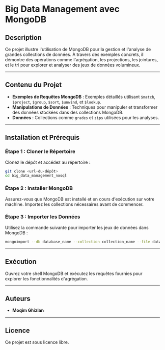 
# Big Data Management avec MongoDB

## Description
Ce projet illustre l'utilisation de MongoDB pour la gestion et l'analyse de grandes collections de données.
À travers des exemples concrets, il démontre des opérations comme l'agrégation, les projections, les jointures, et le tri pour explorer et analyser des jeux de données volumineux.

---

## Contenu du Projet
- **Exemples de Requêtes MongoDB** : Exemples détaillés utilisant `$match`, `$project`, `$group`, `$sort`, `$unwind`, et `$lookup`.
- **Manipulations de Données** : Techniques pour manipuler et transformer des données stockées dans des collections MongoDB.
- **Données** : Collections comme `grades` et `zips` utilisées pour les analyses.

---

## Installation et Prérequis

### Étape 1 : Cloner le Répertoire
Clonez le dépôt et accédez au répertoire :
```bash
git clone <url-du-dépôt>
cd big_data_management_nosql
```

### Étape 2 : Installer MongoDB
Assurez-vous que MongoDB est installé et en cours d'exécution sur votre machine. Importez les collections nécessaires avant de commencer.

### Étape 3 : Importer les Données
Utilisez la commande suivante pour importer les jeux de données dans MongoDB :
```bash
mongoimport --db database_name --collection collection_name --file datasets/data_file.json
```

---

## Exécution
Ouvrez votre shell MongoDB et exécutez les requêtes fournies pour explorer les fonctionnalités d'agrégation.

---

## Auteurs
- **Moqim Ghizlan**

---

## Licence
Ce projet est sous licence libre.
